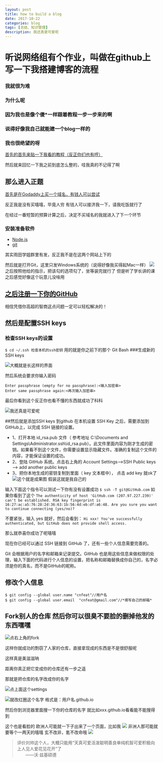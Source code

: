 ```yaml
---
layout: post
title: how to build a blog
date: 2017-10-22
categories: blog
tags: [总结、知识管理]
description: 我还真是可爱呢
---
```


# 听说网络组有个作业，叫做在github上写一下我搭建博客的流程

### 我就很为难

### 为什么呢

### 因为我也是像个傻*一样跟着教程一步一步来的啊

### 说得好像我自己就能建一个blog一样的

### 我也很绝望的呀

[首先的首先来贴一下我看的教程（反正你们也有哼）](http://www.cnfeat.com/blog/2014/05/10/how-to-build-a-blog/)

然后就来回忆一下我之前到底怎么整的，哇我真的不记得了啊

## 那么进入正题

[首先是在Godaddy上买一个域名，有钱人可以尝试](https://sg.godaddy.com/zh?cvosrc=ppc.baidu.Title&matchtype=Exact&mkwid=OdF1WcMU_pkw_Title_pmt_Exact_)

反正我是没有买嘻嘻，毕竟人穷 有钱人可以接济我一下，请我吃饭就行了

在经过一番短暂的预算计算之后，决定不买域名的我就进入了下一个环节

### 安装准备软件

- [Node.js](https://nodejs.org/en/)
- [git](https://git-scm.com/)

其实雨田学姐群里有发，反正我不是在这两个网站上下的

然后就是打开Git，这里只发Windows系统的（说得好像我买得起Mac一样）
![](http://upload-images.jianshu.io/upload_images/8613291-1b5bf91e392eb334.jpg?imageMogr2/auto-orient/strip%7CimageView2/2/w/1240)
之后按照他给的指示，把该勾的选项勾了，坐等装完就行了
但是听了学长讲的课之后感觉好像这个玩意儿没啥用

## [之后注册一下你的GitHub](http://www.GitHub.com/)
相信凭借你高超的智商这点问题一定可以轻松解决的！

## 然后是配置SSH keys
### 检查SSH keys的设置
`$ cd ~/.ssh 检查本机的ssh密钥`
用的就是你之前下的那个 Git Bash
###生成新的SSH keys

![大概就是长这样的界面](http://upload-images.jianshu.io/upload_images/8613291-054ca08868827b86.png?imageMogr2/auto-orient/strip%7CimageView2/2/w/1240)

然后系统会要求你输入密码
```
Enter passphrase (empty for no passphrase):<输入加密串>
Enter same passphrase again:<再次输入加密串>
```
最后你看到这个反正你也看不懂的东西就成功了科科

![我还真是可爱呢](http://upload-images.jianshu.io/upload_images/8613291-7349657c3c05ef47.jpg?imageMogr2/auto-orient/strip%7CimageView2/2/w/1240)

##然后就是添加SSH keys 到github
在本机设置 SSH Key 之后，需要添加到 GitHub上，以完成 SSH 链接的设置。
- 1、打开本地 id_rsa.pub 文件（ 参考地址 C:\Documents and Settings\Administrator.ssh\id_rsa.pub）。此文件里面内容为刚才生成的密钥。如果看不到这个文件，你需要设置显示隐藏文件。准确的复制这个文件的内容，才能保证设置的成功。
- 2、登陆 GitHub 系统。点击右上角的 Account Settings—>SSH Public keys —> add another public keys
- 3、把你本地生成的密钥复制到里面（ key 文本框中）， 点击 add key 就ok了
![这个就是成果图 假装这就是我自己的](http://upload-images.jianshu.io/upload_images/8613291-8cdb8b47408b9491.jpg?imageMogr2/auto-orient/strip%7CimageView2/2/w/1240)


输入下面这个指令可以测试一下你有没有设置成功
`$ ssh -T git@GitHub.com`
如果你看到了这个
`The authenticity of host 'GitHub.com (207.97.227.239)' can't be established. RSA key fingerprint is 16:27:ac:a5:76:28:2d:36:63:1b:56:4d:eb:df:a6:48. Are you sure you want to continue connecting (yes/no)? `

不要紧张，输入 yes 就好，然后会看到：
`Hi xxx! You've successfully authenticated, but GitHub does not provide shell access.`

那么就恭喜你成功了呢嘻嘻

现在你已经可以通过 SSH 链接到 GitHub 了，还有一些个人信息需要完善的。

Git 会根据用户的名字和邮箱来记录提交。GitHub 也是用这些信息来做权限的处理，输入下面的代码进行个人信息的设置，把名称和邮箱替换成你自己的，名字必须是你的真名，而不是GitHub的昵称。

## 修改个人信息
```
$ git config --global user.name "cnfeat"//用户名
$ git config --global user.email  "cnfeat@gmail.com"//*填写自己的邮箱*
```

## Fork别人的仓库 然后你可以很臭不要脸的删掉他发的东西嘿嘿

![点右上角的fork](http://openmindclub.qiniudn.com/omt/BuildBlog019.jpg)

这样你就成功的剽窃了人家的仓库，直接拿现成的东西是不是很舒服呢

这样真是美滋滋呐

距离你真正把它变成你的仓库还有一步之遥

那就是把仓库的名字改成你的名字

![点上面这个settings](http://upload-images.jianshu.io/upload_images/8613291-a81c8f910ec76173.png?imageMogr2/auto-orient/strip%7CimageView2/2/w/1240)


![就改红圈这个名字 格式是：用户名.github.io](http://upload-images.jianshu.io/upload_images/8613291-579589e94786728d.png?imageMogr2/auto-orient/strip%7CimageView2/2/w/1240)




然后你到浏览器里面搜一下你的仓库的名字 就比如xxx.github.io看看能不能搜得到

这个也是看脸的 欧洲人可能就一下子出来了一个页面，比如我
![](http://upload-images.jianshu.io/upload_images/8613291-730ccdc3949b9e77.png?imageMogr2/auto-orient/strip%7CimageView2/2/w/1240)
非洲人那可能就要等个一两天的嘻嘻
玄不改非，氪不改命哦
 ![](http://upload-images.jianshu.io/upload_images/8613291-c63e38b16ffa8f52.png?imageMogr2/auto-orient/strip%7CimageView2/2/w/1240)


> 评价刘帅这个人，大概只能用“天真可爱活泼聪明善良单纯机智可爱积极向上人见人爱花见花开”了
                                                                                        ——沃·兹基硕德
